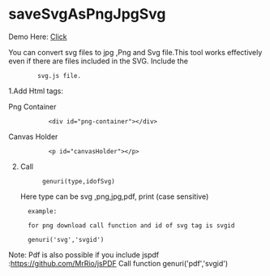 # saveSvgAsPngJpgSvg

Demo Here:              <a href="https://jsfiddle.net/akhilsahu/Ldqkqn45/">Click</a>

You can convert svg files to jpg ,Png and Svg file.This tool works effectively even if there are files included in the SVG.
Include the 
      
            svg.js file.

1.Add Html tags:
   
   Png Container 
   
               <div id="png-container"></div>
         
   Canvas Holder
   
               <p id="canvasHolder"></p>

2. Call
         
             genuri(type,idofSvg)

      Here type can be 
               svg ,png,jpg,pdf, print  (case sensitive)
      
         example:
      
         for png download call function and id of svg tag is svgid
   
         genuri('svg','svgid')

Note: Pdf is also possible if you include jspdf :https://github.com/MrRio/jsPDF
            Call function 
                  genuri('pdf','svgid')
